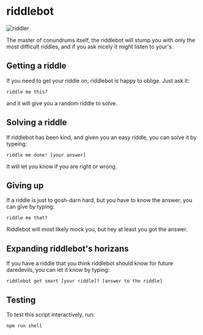 # riddlebot

![riddler](http://vignette1.wikia.nocookie.net/batman/images/a/ab/The_Riddler_3.png/revision/latest?cb=20090728165955)

The master of conundrums itself, the riddlebot will stump you with only the most difficult riddles, and if you ask nicely it might listen to your's.

## Getting a riddle
If you need to get your riddle on, riddlebot is happy to oblige. Just ask it: 

```
riddle me this?
```

and it will give you a random riddle to solve.

## Solving a riddle
If riddlebot has been kind, and given you an easy riddle, you can solve it by typeing:

```
riddle me done! [your answer]
```
It will let you know if you are right or wrong.

## Giving up
If a riddle is just to gosh-darn hard, but you have to know the answer, you can give by typing:

```
riddle me that?
```
Riddlebot will most likely mock you, but hey at least you got the answer.

## Expanding riddlebot's horizans
If you have a riddle that you think riddlebot should know for future daredevils, you can let it know by typing:

```
riddlebot get smart [your riddle]? [answer to the riddle]
```

## Testing

To test this script interactively, run:

```
npm run shell
```
